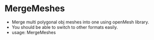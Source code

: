 # MergeMeshes

- Merge multi polygonal obj meshes into one using openMesh library.
- You should be able to switch to other formats easily.
- usage: MergeMeshes <A floder contains all meshes> <Output mesh path>
